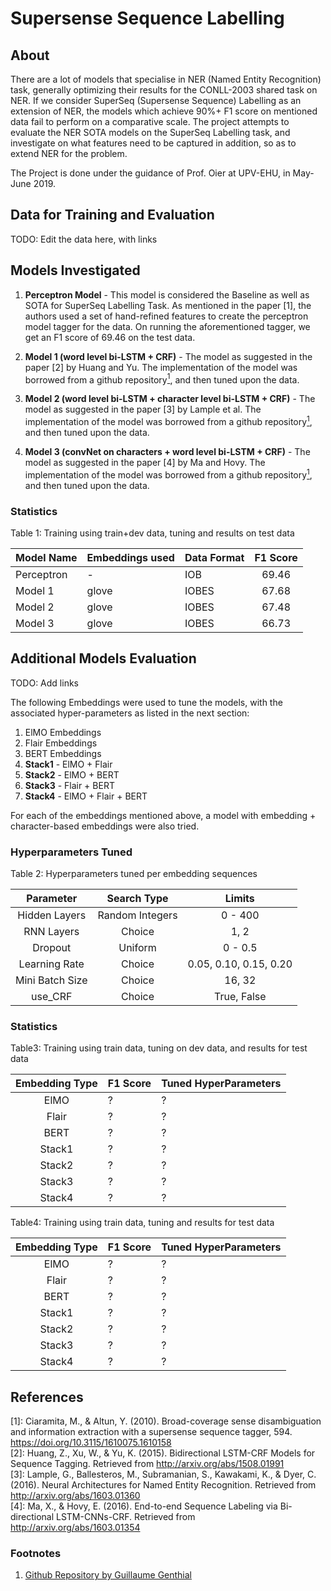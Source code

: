 <h1>Supersense Sequence Labelling</h1>

<h2>About</h2>

There are a lot of models that specialise in NER (Named Entity Recognition) task, 
generally optimizing their results for the CONLL-2003 shared task on NER. 
If we consider SuperSeq (Supersense Sequence) Labelling as an extension of NER, 
the models which achieve 90\%+ F1 score on mentioned data fail to perform on a comparative scale. 
The project attempts to evaluate the NER SOTA models on the SuperSeq Labelling task, 
and investigate on what features need to be captured in addition, so as to extend NER for the problem.

The Project is done under the guidance of Prof. Oier at UPV-EHU, in May-June 2019.

<h2> Data for Training and Evaluation </h2>

TODO: Edit the data here, with links

<h2> Models Investigated </h2>

1. <b>Perceptron Model</b> - This model is considered the Baseline as well as SOTA for SuperSeq Labelling Task.
As mentioned in the paper [1], the authors used a set of hand-refined features to create the perceptron model tagger for the data.
On running the aforementioned tagger, we get an F1 score of 69.46 on the test data.

2. <b>Model 1 (word level bi-LSTM + CRF)</b> - The model as suggested in the paper [2] by Huang and Yu.
The implementation of the model was borrowed from a github repository[<sup>1</sup>](#footnotes), and then tuned upon the data.

3. <b>Model 2 (word level bi-LSTM + character level bi-LSTM + CRF)</b> - The model as suggested in the paper [3] by Lample et al.
The implementation of the model was borrowed from a github repository[<sup>1</sup>](#footnotes), and then tuned upon the data.

4. <b>Model 3 (convNet on characters + word level bi-LSTM + CRF)</b> - The model as suggested in the paper [4] by Ma and Hovy.
The implementation of the model was borrowed from a github repository[<sup>1</sup>](#footnotes), and then tuned upon the data.

<h3>Statistics</h3>

Table 1: Training using train+dev data, tuning and results on test data

| Model Name | Embeddings used | Data Format | F1 Score |
|:-----------|:----------------|:------------|:--------:|
| Perceptron |  -              | IOB | 69.46 |
| Model 1 | glove | IOBES | 67.68 |
| Model 2 | glove | IOBES | 67.48 |
| Model 3 | glove | IOBES | 66.73 |

<h2>Additional Models Evaluation</h2>

TODO: Add links

The following Embeddings were used to tune the models, with the associated hyper-parameters as listed in the next section:

1. ElMO Embeddings
2. Flair Embeddings
3. BERT Embeddings
4. <b>Stack1</b> - ElMO + Flair
5. <b>Stack2</b> - ElMO + BERT
6. <b>Stack3</b> - Flair + BERT
7. <b>Stack4</b> - ElMO + Flair + BERT

For each of the embeddings mentioned above, a model with embedding + character-based embeddings were also tried.

<h3>Hyperparameters Tuned</h3>

Table 2: Hyperparameters tuned per embedding sequences

| Parameter | Search Type | Limits |
|:---------:|:------------:|:------:|
| Hidden Layers | Random Integers | 0 - 400 |
| RNN Layers | Choice | 1, 2 |
| Dropout | Uniform | 0 - 0.5 |
| Learning Rate | Choice | 0.05, 0.10, 0.15, 0.20 |
| Mini Batch Size | Choice | 16, 32 |
| use_CRF | Choice | True, False |

<h3> Statistics </h3>

Table3: Training using train data, tuning on dev data, and results for test data

| Embedding Type | F1 Score | Tuned HyperParameters |
|:--------------:|:---------|:----------------------|
| ElMO | ? | ? |
| Flair | ? | ? |
| BERT | ? | ? |
| Stack1 | ? | ? |
| Stack2 | ? | ? |
| Stack3 | ? | ? |
| Stack4 | ? | ? |

Table4: Training using train data, tuning and results for test data

| Embedding Type | F1 Score | Tuned HyperParameters |
|:--------------:|:---------|:----------------------|
| ElMO | ? | ? |
| Flair | ? | ? |
| BERT  | ? | ? |
| Stack1 | ? | ? |
| Stack2 | ? | ? |
| Stack3 | ? | ? |
| Stack4 | ? | ? |

<h2> References </h2>

[1]: Ciaramita, M., & Altun, Y. (2010). Broad-coverage sense disambiguation and information extraction with a supersense sequence tagger, 594.
https://doi.org/10.3115/1610075.1610158  
[2]: Huang, Z., Xu, W., & Yu, K. (2015). Bidirectional LSTM-CRF Models for Sequence Tagging.
Retrieved from http://arxiv.org/abs/1508.01991  
[3]: Lample, G., Ballesteros, M., Subramanian, S., Kawakami, K., & Dyer, C. (2016). Neural Architectures for Named Entity Recognition.
Retrieved from http://arxiv.org/abs/1603.01360  
[4]: Ma, X., & Hovy, E. (2016). End-to-end Sequence Labeling via Bi-directional LSTM-CNNs-CRF.
Retrieved from http://arxiv.org/abs/1603.01354


<h3>Footnotes</h3>

1. [Github Repository by Guillaume Genthial](https://github.com/guillaumegenthial/tf_ner)
